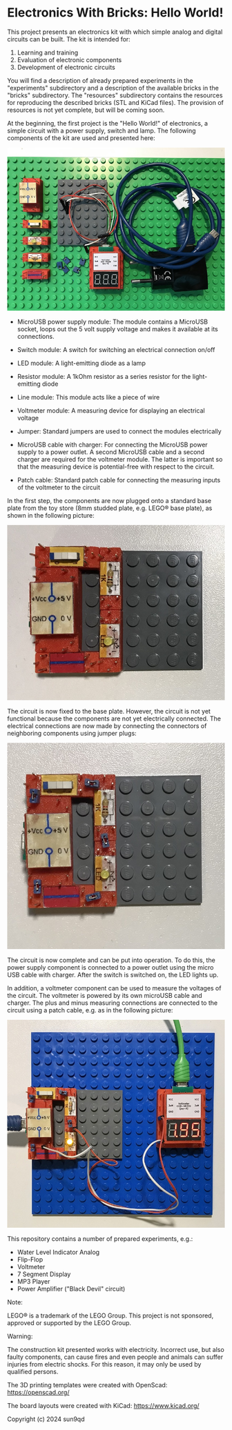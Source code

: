 # Electronics With Bricks: Hello World!

This project presents an electronics kit with which simple analog and digital circuits can be built. The kit is intended for:

1. Learning and training
2. Evaluation of electronic components
3. Development of electronic circuits

You will find a description of already prepared experiments in the "experiments" subdirectory and a description of the available bricks in the "bricks" subdirectory. The "resources" subdirectory contains the resources for reproducing the described bricks (STL and KiCad files). The provision of resources is not yet complete, but will be coming soon.

At the beginning, the first project is the "Hello World!" of electronics, a simple circuit with a power supply, switch and lamp. The following components of the kit are used and presented here:

![Hello World Components](img/HelloWorld_Components.jpg)

* MicroUSB power supply module: The module contains a MicroUSB socket, loops out the 5 volt supply voltage and makes it available at its connections.

* Switch module: A switch for switching an electrical connection on/off
* LED module: A light-emitting diode as a lamp
* Resistor module: A 1kOhm resistor as a series resistor for the light-emitting diode
* Line module: This module acts like a piece of wire
* Voltmeter module: A measuring device for displaying an electrical voltage
* Jumper: Standard jumpers are used to connect the modules electrically
* MicroUSB cable with charger: For connecting the MicroUSB power supply to a power outlet. A second MicroUSB cable and a second charger are required for the voltmeter module. The latter is important so that the measuring device is potential-free with respect to the circuit.
* Patch cable: Standard patch cable for connecting the measuring inputs of the voltmeter to the circuit

In the first step, the components are now plugged onto a standard base plate from the toy store (8mm studded plate, e.g. LEGO® base plate), as shown in the following picture:

![Hello World Circuit Structure](img/HelloWorld_CircuitStructure.jpg)

The circuit is now fixed to the base plate. However, the circuit is not yet functional because the components are not yet electrically connected. The electrical connections are now made by connecting the connectors of neighboring components using jumper plugs:

![Hello World Circuit Complete](img/HelloWorld_CircuitComplete.jpg)

The circuit is now complete and can be put into operation. To do this, the power supply component is connected to a power outlet using the micro USB cable with charger. After the switch is switched on, the LED lights up.

In addition, a voltmeter component can be used to measure the voltages of the circuit. The voltmeter is powered by its own microUSB cable and charger. The plus and minus measuring connections are connected to the circuit using a patch cable, e.g. as in the following picture:

![Hello World Circuit Running](img/HelloWorld_CircuitRunning.jpg)

This repository contains a number of prepared experiments, e.g.:

- Water Level Indicator Analog
- Flip-Flop
- Voltmeter
- 7 Segment Display
- MP3 Player
- Power Amplifier ("Black Devil" circuit)

Note:

LEGO® is a trademark of the LEGO Group. This project is not sponsored, approved or supported by the LEGO Group.

Warning:

The construction kit presented works with electricity. Incorrect use, but also faulty components, can cause fires and even people and animals can suffer injuries from electric shocks. For this reason, it may only be used by qualified persons.

The 3D printing templates were created with OpenScad: https://openscad.org/

The board layouts were created with KiCad: https://www.kicad.org/

Copyright (c) 2024 sun9qd

